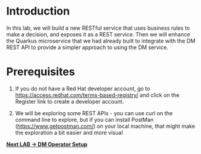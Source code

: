 # Introduction
In this lab, we will build a new RESTful service that uses business rules to make a decision, and exposes it as a REST service. Then we will enhance the Quarkus microservice that we had already built to integrate with the DM REST API to provide a simpler approach to using the DM service. 


# Prerequisites

1. If you do not have a Red Hat developer account, go to https://access.redhat.com/terms-based-registry/ and click on the Register link to create a developer account. 

2. We will be exploring some REST APIs - you can use curl on the command line to explore, but if you can install PostMan (https://www.getpostman.com/) on your local machine, that might make the exploration a bit easier and more visual 



[**Next LAB -> DM Operator Setup**](2_1_Operator_Setup.md)